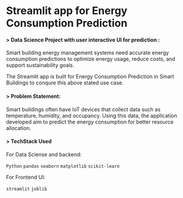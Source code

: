
# Streamlit app for Energy Consumption Prediction

#### > Data Science Project with user interactive UI for prediction :
Smart building energy management systems need accurate energy consumption predictions to
optimize energy usage, reduce costs, and support sustainability goals. 

The Streamlit app is built for Energy Consumption Prediction in Smart Buildings to conqure this above stated use case.

#### > Problem Statement: 
Smart buildings often have IoT devices that collect data such as temperature, humidity, and
occupancy. Using this data, the application developed aim to predict the energy consumption for better resource
allocation.


#### > TechStack Used

For Data Sciense and backend:

`Python` `pandas` `seaborn` `matplotlib` `scikit-learn` 

For Frontend UI:

`streamlit` `joblib`

